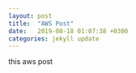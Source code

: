 ```yaml
---
layout: post
title:  "AWS Post"
date:   2019-08-18 01:07:38 +0300
categories: jekyll update
---
```


this aws post